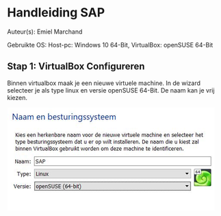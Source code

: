 # Handleiding SAP

Auteur(s): Emiel Marchand 

Gebruikte OS: Host-pc: Windows 10 64-Bit, VirtualBox: openSUSE 64-Bit

## Stap 1: VirtualBox Configureren

Binnen virtualbox maak je een nieuwe virtuele machine. In de wizard selecteer je als type linux en versie openSUSE 64-Bit.
De naam kan je vrij kiezen.

![VirtualBox Wizard](img/virtualboxwizard.JPG)
